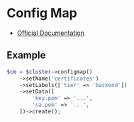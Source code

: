 # Config Map

- [Official Documentation](https://kubernetes.io/docs/concepts/configuration/configmap/)

## Example

```php
$cm = $cluster->configmap()
    ->setName('certificates')
    ->setLabels(['tier' => 'backend'])
    ->setData([
        'key.pem' => '...',
        'ca.pem' => '...',
    ])->create();
```
